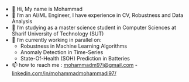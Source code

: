 - 👋 Hi, My name is Mohammad
- 👀 I’m an AI/ML Engineer, I have experience in CV, Robustness and Data Analysis
- 🌱 I’m studying as a master science student in Computer Sciences at Sharif University of Technology (SUT)
- 🔭 I’m currently working in parallel on:
  - Robustness in Machine Learning Algorithms
  - Anomaly Detection in Time-Series
  - State-Of-Health (SOH) Prediction in Batteries
- 📫 how to reach me : mohammadm97i@gmail.com - [linkedin.com/in/mohammadmohammadi97/](https://www.linkedin.com/in/mohammadmohammadi97/)


<!--
**iMohammad97/iMohammad97** is a ✨ _special_ ✨ repository because its `README.md` (this file) appears on your GitHub profile.

Here are some ideas to get you started:

- 🔭 I’m currently working on ...
- 🌱 I’m currently learning ...
- 👯 I’m looking to collaborate on ...
- 🤔 I’m looking for help with ...
- 💬 Ask me about ...
- 📫 How to reach me: ...
- 😄 Pronouns: ...
- ⚡ Fun fact: ...
-->
